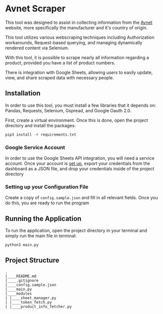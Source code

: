 # Avnet Scraper

This tool was designed to assist in collecting information from the [Avnet](https://www.avnet.com/americas/) website, more specifically the manufacturer and it's country of origin.

This tool utilizes various webscraping techniques including Authorization workarounds, Request-based querying, and managing dynamically rendered content via Selenium.

With this tool, it is possible to scrape nearly all information regarding a product, provided you have a list of product numbers.

There is integration with Google Sheets, allowing users to easily update, view, and share scraped data with necessary people.

## Installation

In order to use this tool, you must install a few libraries that it depends on: Pandas, Requests, Selenium, Gspread, and Google Oauth 2.0.

First, create a virtual environment. Once this is done, open the project directory and install the packages:
```py
pip3 install -r requirements.txt
```

### Google Service Account

In order to use the Google Sheets API integration, you will need a service account. Once your account is [set up](https://cloud.google.com/iam/docs/service-accounts-create), export your credentials from the dashboard as a JSON file, and drop your credentials inside of the project directory

### Setting up your Configuration File

Create a copy of `config.sample.json` and fill in all relevant fields. Once you do this, you are ready to run the program

## Running the Application

To run the application, open the project directory in your terminal and simply run the main file in terminal:
```py
python3 main.py
```

## Project Structure

```
.
|____README.md
|____.gitignore
|____config.sample.json
|____main.py
|____modules
| |____sheet_manager.py
| |____token_fetch.py
| |____product_info_fetcher.py
```